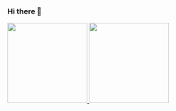 ### Hi there 👋

<!--
**Cophhy/Cophhy** is a ✨ _special_ ✨ repository because its `README.md` (this file) appears on your GitHub profile.

Here are some ideas to get you started:

- 🔭 I’m currently working on ...
- 🌱 I’m currently learning ...
- 👯 I’m looking to collaborate on ...
- 🤔 I’m looking for help with ...
- 💬 Ask me about ...
- 📫 How to reach me: ...
- 😄 Pronouns: ...
- ⚡ Fun fact: ...
-->
<div>
<a href="https://github.com/Cophhy">
<img height="180em" src="https://github-readme-stats.vercel.app/api/top-langs/?username=Cophhy&layout=compact&langs_count=7&theme=radical"/>
<img height="180em" src="https://github-readme-stats.vercel.app/api?username=Cophhy&show_icons=true&theme=radical&include_all_commits=true&count_private=true"/>
</div>
